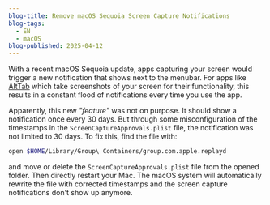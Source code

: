 ```yaml
---
blog-title: Remove macOS Sequoia Screen Capture Notifications
blog-tags:
  - EN
  - macOS
blog-published: 2025-04-12
---
```

With a recent macOS Sequoia update, apps capturing your screen would trigger a new notification that shows next to the menubar. For apps like [AltTab](https://alt-tab-macos.netlify.app/) which take screenshots of your screen for their functionality, this results in a constant flood of notifications every time you use the app.

Apparently, this new *"feature"* was not on purpose. It should show a notification once every 30 days. But through some misconfiguration of the timestamps in the `ScreenCaptureApprovals.plist` file, the notification was not limited to 30 days.
To fix this, find the file with:

```bash
open $HOME/Library/Group\ Containers/group.com.apple.replayd
```

and move or delete the `ScreenCaptureApprovals.plist` file from the opened folder. Then directly restart your Mac. The macOS system will automatically rewrite the file with corrected timestamps and the screen capture notifications don't show up anymore.
